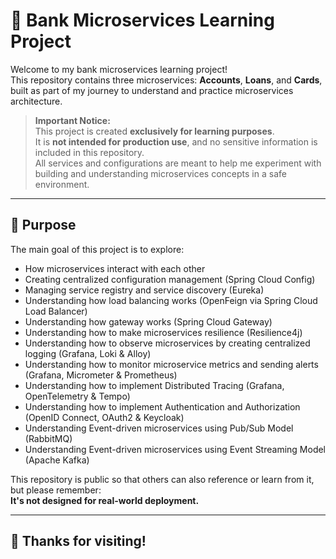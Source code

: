 # 🧩 Bank Microservices Learning Project

Welcome to my bank microservices learning project!  
This repository contains three microservices: **Accounts**, **Loans**, and **Cards**, built as part of my journey to
understand and practice microservices architecture.

> **Important Notice:**  
> This project is created **exclusively for learning purposes**.  
> It is **not intended for production use**, and no sensitive information is included in this repository.  
> All services and configurations are meant to help me experiment with building and understanding microservices concepts
> in a safe environment.

---

## 🎯 Purpose

The main goal of this project is to explore:

- How microservices interact with each other
- Creating centralized configuration management (Spring Cloud Config)
- Managing service registry and service discovery (Eureka)
- Understanding how load balancing works (OpenFeign via Spring Cloud Load Balancer)
- Understanding how gateway works (Spring Cloud Gateway)
- Understanding how to make microservices resilience (Resilience4j)
- Understanding how to observe microservices by creating centralized logging (Grafana, Loki &
  Alloy)
- Understanding how to monitor microservice metrics and sending alerts (Grafana, Micrometer & Prometheus)
- Understanding how to implement Distributed Tracing (Grafana, OpenTelemetry & Tempo)
- Understanding how to implement Authentication and Authorization (OpenID Connect, OAuth2 & Keycloak)
- Understanding Event-driven microservices using Pub/Sub Model (RabbitMQ)
- Understanding Event-driven microservices using Event Streaming Model (Apache Kafka)

This repository is public so that others can also reference or learn from it, but please remember:  
**It's not designed for real-world deployment.**

---

## 🙌 Thanks for visiting!

